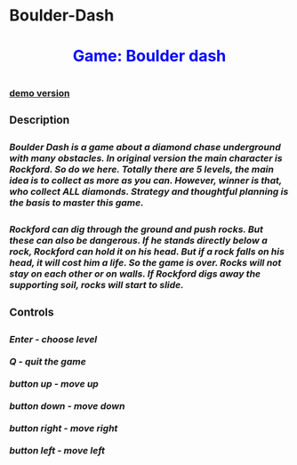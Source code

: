 # Boulder-Dash

<h1 align = "center" style = "color: blue"> Game: Boulder dash <h1/>

<h3> <a href = "https://youtu.be/wdbhtFekeRA">demo version<a/> <h3/>

<h3>Description<h3>
<h5>Boulder Dash is a game about a diamond chase underground with many obstacles. In original version the main character is Rockford. So do we here. Totally there are 5 levels, the main idea is to collect as more as you can. However, winner is that, who collect ALL diamonds. Strategy and thoughtful planning is the basis to master this game.<h5/>

<h5>Rockford can dig through the ground and push rocks. But these can also be dangerous. If he stands directly below a rock, Rockford can hold it on his head. But if a rock falls on his head, it will cost him a life. So the game is over. Rocks will not stay on each other or on walls. If Rockford digs away the supporting soil, rocks will start to slide. <h5/>

  <h3>Controls<h3/>
   <h5>
   Enter - choose level
     <br><br/>
   Q - quit the game
      <br><br/>
   button up - move up
      <br><br/>
   button down - move down
      <br><br/>
   button right - move right
      <br><br/>
   button left - move left <h5/>
